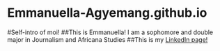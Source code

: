 # Emmanuella-Agyemang.github.io
#Self-intro of moi!
##This is Emmanuella! I am a sophomore and double major in Journalism and Africana Studies
##This is my [LinkedIn page!](https://www.linkedin.com/in/emmanuellaagyemang)
